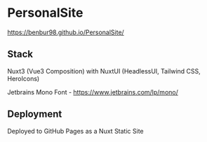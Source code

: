 # PersonalSite

https://benbur98.github.io/PersonalSite/

## Stack

Nuxt3 (Vue3 Composition) with NuxtUI (HeadlessUI, Tailwind CSS, HeroIcons)

Jetbrains Mono Font - https://www.jetbrains.com/lp/mono/

## Deployment

Deployed to GitHub Pages as a Nuxt Static Site
